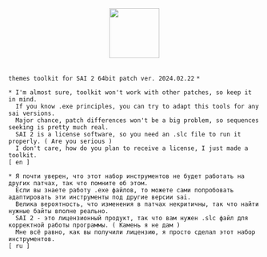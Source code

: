 <div align="center">
  <img src="https://github.com/supchyan/yum2-theme-toolkit/assets/123704468/48fec1a2-a37a-4ecb-8c19-903ad66074f5" height="100" />
</div>
<br />

`themes toolkit for SAI 2 64bit patch ver. 2024.02.22` `*`

``` 
* I'm almost sure, toolkit won't work with other patches, so keep it in mind.
  If you know .exe principles, you can try to adapt this tools for any sai versions.
  Major chance, patch differences won't be a big problem, so sequences seeking is pretty much real.
  SAI 2 is a license software, so you need an .slc file to run it properly. ( Are you serious )
  I don't care, how do you plan to receive a license, I just made a toolkit.
[ en ]
```
``` 
* Я почти уверен, что этот набор инструментов не будет работать на других патчах, так что помните об этом.
  Если вы знаете работу .exe файлов, то можете сами попробовать адаптировать эти инструменты под другие версии sai.
  Велика вероятность, что изменения в патчах некритичны, так что найти нужные байты вполне реально.
  SAI 2 - это лицензионный продукт, так что вам нужен .slc файл для корректной работы программы. ( Камень я не дам )
  Мне всё равно, как вы получили лицензию, я просто сделал этот набор инструментов.
[ ru ]
```
